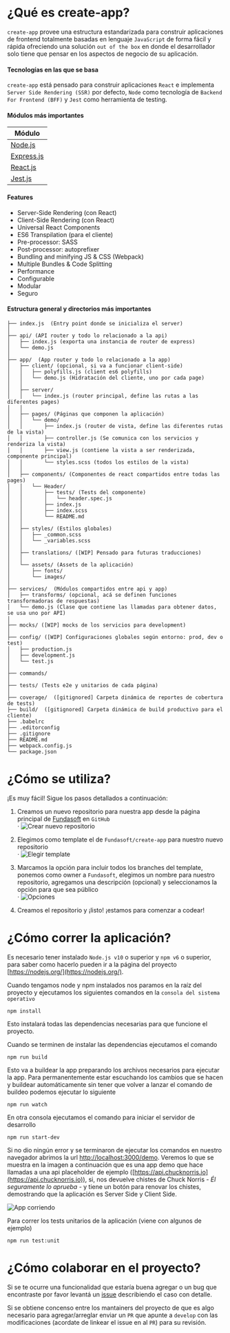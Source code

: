 # ¿Qué es create-app?
`create-app` provee una estructura estandarizada para construir aplicaciones de frontend totalmente basadas en lenguaje `JavaScript` de forma fácil y rápida ofreciendo una solución `out of the box` en donde el desarrollador solo tiene que pensar en los aspectos de negocio de su aplicación.

#### Tecnologías en las que se basa
`create-app` está pensado para construir aplicaciones `React` e implementa `Server Side Rendering (SSR)` por defecto, `Node` como tecnología de `Backend For Frontend (BFF)` y `Jest` como herramienta de testing.

#### Módulos más importantes
|Módulo|
|-------------------|
|[Node.js](https://github.com/nodejs/node)|
|[Express.js](https://github.com/expressjs/express)|
|[React.js](https://github.com/facebook/react)|
|[Jest.js](https://github.com/facebook/jest)|

#### Features
* Server-Side Rendering (con React)
* Client-Side Rendering (con React)
* Universal React Components
* ES6 Transpilation (para el cliente)
* Pre-processor: SASS
* Post-processor: autoprefixer
* Bundling and minifying JS & CSS (Webpack)
* Multiple Bundles & Code Splitting
* Performance
* Configurable
* Modular
* Seguro

#### Estructura general y directorios más importantes
```
├── index.js  (Entry point donde se inicializa el server)
│
├── api/ (API router y todo lo relacionado a la api)
│   ├── index.js (exporta una instancia de router de express)
│   └── demo.js
│
├── app/  (App router y todo lo relacionado a la app)
│   ├── client/ (opcional, si va a funcionar client-side)
│   │   ├── polyfills.js (client es6 polyfills)
│   │   └── demo.js (Hidratación del cliente, uno por cada page)
│   │ 
│   ├── server/
│   │   └── index.js (router principal, define las rutas a las diferentes pages)
│   │ 
│   ├── pages/ (Páginas que componen la aplicación)
│   │   └── demo/
│   │       ├── index.js (router de vista, define las diferentes rutas de la vista)
│   │       ├── controller.js (Se comunica con los servicios y renderiza la vista)
│   │       ├── view.js (contiene la vista a ser renderizada, componente principal)
│   │       └── styles.scss (todos los estilos de la vista)
│   │ 
│   ├── components/ (Componentes de react compartidos entre todas las pages)
│   │   └── Header/
│   │       ├── tests/ (Tests del componente)
│   │       │   └── header.spec.js
│   │       ├── index.js
│   │       ├── index.scss
│   │       └── README.md
│   │ 
│   ├── styles/ (Estilos globales)
│   │   ├── _common.scss
│   │   └── _variables.scss
│   │ 
│   ├── translations/ ([WIP] Pensado para futuras traducciones)
│   │ 
│   └── assets/ (Assets de la aplicación)
│       ├── fonts/
│       └── images/
│
├── services/  (Módulos compartidos entre api y app)
│   ├── transforms/ (opcional, acá se definen funciones transformadoras de respuestas)
│   └── demo.js (Clase que contiene las llamadas para obtener datos, se usa uno por API)
│
├── mocks/ ([WIP] mocks de los servicios para development)
│
├── config/ ([WIP] Configuraciones globales según entorno: prod, dev o test)
│   ├── production.js
│   ├── development.js
│   └── test.js
│
├── commands/
│
├── tests/ (Tests e2e y unitarios de cada página)
│
├── coverage/  ([gitignored] Carpeta dinámica de reportes de cobertura de tests)
├── build/  ([gitignored] Carpeta dinámica de build productivo para el cliente)
├── .babelrc
├── .editorconfig
├── .gitignore
├── README.md
├── webpack.config.js
└── package.json
```

# ¿Cómo se utiliza?
¡Es muy fácil! Sigue los pasos detallados a continuación:

1. Creamos un nuevo repositorio para nuestra app desde la página principal de [Fundasoft](https://github.com/fundasoft) en `GitHub`  
  ·
  ![Crear nuevo repositorio](https://user-images.githubusercontent.com/2653750/98186686-13502000-1eee-11eb-8454-80f5757f2d16.png)
  
2. Elegimos como template el de `Fundasoft/create-app` para nuestro nuevo repositorio  
  ·
  ![Elegir template](https://user-images.githubusercontent.com/2653750/98188506-e1d95380-1ef1-11eb-9b34-818c8d4eb53d.png)

3. Marcamos la opción para incluir todos los branches del template, ponemos como owner a `Fundasoft`, elegimos un nombre para nuestro repositorio, agregamos una descripción (opcional) y seleccionamos la opción para que sea público   
  ·
  ![Opciones](https://user-images.githubusercontent.com/2653750/98188872-98d5cf00-1ef2-11eb-9c7b-dfdad9cc6c9d.png)

4. Creamos el repositorio y ¡listo! ¡estamos para comenzar a codear!

# ¿Cómo correr la aplicación?
Es necesario tener instalado `Node.js v10` o superior y `npm v6` o superior, para saber como hacerlo pueden ir a la página del proyecto [https://nodejs.org/](https://nodejs.org/).

Cuando tengamos node y npm instalados nos paramos en la raíz del proyecto y ejecutamos los siguientes comandos en la `consola del sistema operativo`
```
npm install
```
Esto instalará todas las dependencias necesarias para que funcione el proyecto.

Cuando se terminen de instalar las dependencias ejecutamos el comando
```
npm run build
```
Esto va a buildear la app preparando los archivos necesarios para ejecutar la app. Para permanentemente estar escuchando los cambios que se hacen y buildear automáticamente sin tener que volver a lanzar el comando de buildeo podemos ejecutar lo siguiente
```
npm run watch
```

En otra consola ejecutamos el comando para iniciar el servidor de desarrollo
```
npm run start-dev
```
Si no dio ningún error y se terminaron de ejecutar los comandos en nuestro navegador abrimos la url [http://localhost:3000/demo](http://localhost:3000/demo). Veremos lo que se muestra en la imagen a continuación que es una app demo que hace llamadas a una api placeholder de ejemplo ([https://api.chucknorris.io](https://api.chucknorris.io)), si, nos devuelve chistes de Chuck Norris *- Él seguramente lo aprueba -* y tiene un botón para renovar los chistes, demostrando que la aplicación es Server Side y Client Side.

![App corriendo](https://user-images.githubusercontent.com/2653750/98190542-00414e00-1ef6-11eb-8b37-ceacc12b0d0d.png)

Para correr los tests unitarios de la aplicación (viene con algunos de ejemplo)
```
npm run test:unit
```

# ¿Cómo colaborar en el proyecto?
Si se te ocurre una funcionalidad que estaría buena agregar o un bug que encontraste por favor levantá un [issue](https://github.com/Fundasoft/create-app/issues) describiendo el caso con detalle.

Si se obtiene concenso entre los mantainers del proyecto de que es algo necesario para agregar/arreglar enviar un `PR` que apunte a `develop` con las modificaciones (acordate de linkear el issue en al `PR`) para su revisión.